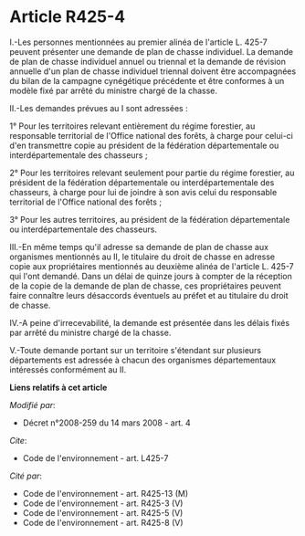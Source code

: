 # Article R425-4

I.-Les personnes mentionnées au premier alinéa de l'article L. 425-7 peuvent présenter une demande de plan de chasse
individuel. La demande de plan de chasse individuel annuel ou triennal et la demande de révision annuelle d'un plan de chasse
individuel triennal doivent être accompagnées du bilan de la campagne cynégétique précédente et être conformes à un modèle
fixé par arrêté du ministre chargé de la chasse. 

II.-Les demandes prévues au I sont adressées : 

1° Pour les territoires relevant entièrement du régime forestier, au responsable territorial de l'Office national des forêts,
à charge pour celui-ci d'en transmettre copie au président de la fédération départementale ou interdépartementale des
chasseurs ; 

2° Pour les territoires relevant seulement pour partie du régime forestier, au président de la fédération départementale ou
interdépartementale des chasseurs, à charge pour lui de joindre à son avis celui du responsable territorial de l'Office
national des forêts ; 

3° Pour les autres territoires, au président de la fédération départementale ou interdépartementale des chasseurs. 

III.-En même temps qu'il adresse sa demande de plan de chasse aux organismes mentionnés au II, le titulaire du droit de
chasse en adresse copie aux propriétaires mentionnés au deuxième alinéa de l'article L. 425-7 qui l'ont demandé. Dans un
délai de quinze jours à compter de la réception de la copie de la demande de plan de chasse, ces propriétaires peuvent faire
connaître leurs désaccords éventuels au préfet et au titulaire du droit de chasse. 

IV.-A peine d'irrecevabilité, la demande est présentée dans les délais fixés par arrêté du ministre chargé de la chasse. 

V.-Toute demande portant sur un territoire s'étendant sur plusieurs départements est adressée à chacun des organismes
départementaux intéressés conformément au II.

**Liens relatifs à cet article**

_Modifié par_:

  - Décret n°2008-259 du 14 mars 2008 - art. 4

_Cite_:

  - Code de l'environnement - art. L425-7

_Cité par_:

  - Code de l'environnement - art. R425-13 (M)
  - Code de l'environnement - art. R425-3 (V)
  - Code de l'environnement - art. R425-5 (V)
  - Code de l'environnement - art. R425-8 (V)
